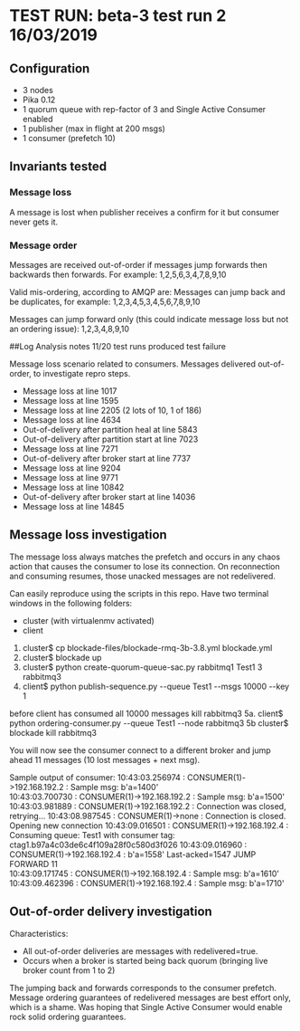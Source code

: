 # TEST RUN: beta-3 test run 2 16/03/2019

## Configuration
- 3 nodes
- Pika 0.12
- 1 quorum queue with rep-factor of 3 and Single Active Consumer enabled
- 1 publisher (max in flight at 200 msgs)
- 1 consumer (prefetch 10)

## Invariants tested
### Message loss
A  message is lost when publisher receives a confirm for it but consumer never gets it.

### Message order
Messages are received out-of-order if messages jump forwards then backwards then forwards.
For example:
1,2,5,6,3,4,7,8,9,10

Valid mis-ordering, according to AMQP are:
Messages can jump back and be duplicates, for example:
1,2,3,4,5,3,4,5,6,7,8,9,10

Messages can jump forward only (this could indicate message loss but not an ordering issue):
1,2,3,4,8,9,10

##Log Analysis notes
11/20 test runs produced test failure

Message loss scenario related to consumers.
Messages delivered out-of-order, to investigate repro steps.


- Message loss at line 1017
- Message loss at line 1595
- Message loss at line 2205 (2 lots of 10, 1 of 186)
- Message loss at line 4634
- Out-of-delivery after partition heal at line 5843
- Out-of-delivery after partition start at line 7023
- Message loss at line 7271
- Out-of-delivery after broker start at line 7737
- Message loss at line 9204
- Message loss at line 9771
- Message loss at line 10842
- Out-of-delivery after broker start at line 14036
- Message loss at line 14845

## Message loss investigation
The message loss always matches the prefetch and occurs 
in any chaos action that causes the consumer to lose 
its connection. On reconnection and consuming resumes,
those unacked messages are not redelivered.

Can easily reproduce using the scripts in this repo. Have
two terminal windows in the following folders:
- cluster (with virtualenmv activated)
- client

1. cluster$ cp blockade-files/blockade-rmq-3b-3.8.yml blockade.yml
2. cluster$ blockade up
3. cluster$ python create-quorum-queue-sac.py rabbitmq1 Test1 3 rabbitmq3
4. client$ python publish-sequence.py --queue Test1 --msgs 10000 --key 1 

before client has consumed all 10000 messages kill rabbitmq3
5a. client$ python ordering-consumer.py --queue Test1 --node rabbitmq3
5b cluster$ blockade kill rabbitmq3

You will now see the consumer connect to a different broker and jump 
ahead 11 messages (10 lost messages + next msg).

Sample output of consumer:
10:43:03.256974 : CONSUMER(1)->192.168.192.2 : Sample msg: b'a=1400'  
10:43:03.700730 : CONSUMER(1)->192.168.192.2 : Sample msg: b'a=1500'  
10:43:03.981889 : CONSUMER(1)->192.168.192.2 : Connection was closed, retrying...
10:43:08.987545 : CONSUMER(1)->none : Connection is closed. Opening new connection
10:43:09.016501 : CONSUMER(1)->192.168.192.4 : Consuming queue: Test1 with consumer tag: ctag1.b97a4c03de6c4f109a28f0c580d3f026
10:43:09.016960 : CONSUMER(1)->192.168.192.4 : b'a=1558' Last-acked=1547 JUMP FORWARD 11  
10:43:09.171745 : CONSUMER(1)->192.168.192.4 : Sample msg: b'a=1610'  
10:43:09.462396 : CONSUMER(1)->192.168.192.4 : Sample msg: b'a=1710'  

## Out-of-order delivery investigation
Characteristics:
- All out-of-order deliveries are messages with redelivered=true.
- Occurs when a broker is started being back quorum (bringing live broker count from 1 to 2)

The jumping back and forwards corresponds to the consumer prefetch.
Message ordering guarantees of redelivered messages are best effort only,
which is a shame. Was hoping that Single Active Consumer would enable
rock solid ordering guarantees.